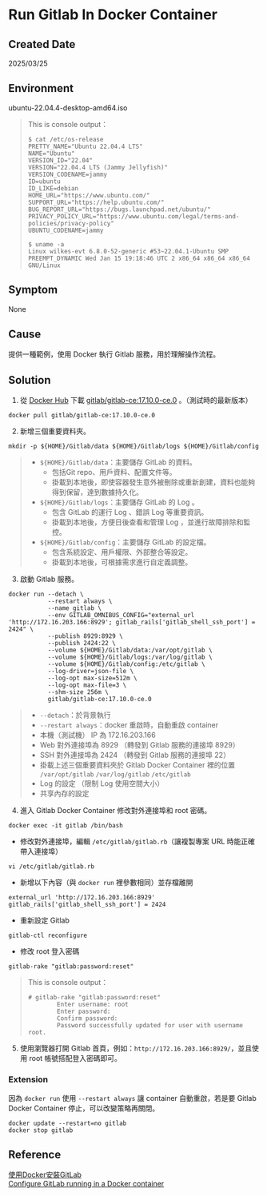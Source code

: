 # Run Gitlab In Docker Container

## Created Date
2025/03/25

## Environment
ubuntu-22.04.4-desktop-amd64.iso
> This is console output：
> ```console＝
> $ cat /etc/os-release
> PRETTY_NAME="Ubuntu 22.04.4 LTS"
> NAME="Ubuntu"
> VERSION_ID="22.04"
> VERSION="22.04.4 LTS (Jammy Jellyfish)"
> VERSION_CODENAME=jammy
> ID=ubuntu
> ID_LIKE=debian
> HOME_URL="https://www.ubuntu.com/"
> SUPPORT_URL="https://help.ubuntu.com/"
> BUG_REPORT_URL="https://bugs.launchpad.net/ubuntu/"
> PRIVACY_POLICY_URL="https://www.ubuntu.com/legal/terms-and-policies/privacy-policy"
> UBUNTU_CODENAME=jammy
> 
> $ uname -a
> Linux wilkes-evt 6.8.0-52-generic #53~22.04.1-Ubuntu SMP PREEMPT_DYNAMIC Wed Jan 15 19:18:46 UTC 2 x86_64 x86_64 x86_64 GNU/Linux
> ```

## Symptom
None

## Cause
提供一種範例，使用 Docker 執行 Gitlab 服務，用於理解操作流程。

## Solution
1. 從 [Docker Hub](<https://hub.docker.com/>) 下載 [gitlab/gitlab-ce:17.10.0-ce.0](<https://hub.docker.com/layers/gitlab/gitlab-ce/17.10.0-ce.0/images/sha256-4d1e1224ae38b06fb3066367ba5708e3c2e6249b118b5774dfc2ea78b5f0f138>) 。（測試時的最新版本）
```shell
docker pull gitlab/gitlab-ce:17.10.0-ce.0
```

2. 新增三個重要資料夾。
```shell
mkdir -p ${HOME}/Gitlab/data ${HOME}/Gitlab/logs ${HOME}/Gitlab/config
```
> - `${HOME}/Gitlab/data`：主要儲存 GitLab 的資料。
>   - 包括Git repo、用戶資料、配置文件等。
>   - 掛載到本地後，即使容器發生意外被刪除或重新創建，資料也能夠得到保留，達到數據持久化。
> - `${HOME}/Gitlab/logs`：主要儲存 GitLab 的 Log 。
>   - 包含 GitLab 的運行 Log 、錯誤 Log 等重要資訊。
>   - 掛載到本地後，方便日後查看和管理 Log ，並進行故障排除和監控。
> - `${HOME}/Gitlab/config`：主要儲存 GitLab 的設定檔。
>   - 包含系統設定、用戶權限、外部整合等設定。
>   - 掛載到本地後，可根據需求進行自定義調整。

3. 啟動 Gitlab 服務。
```shell
docker run --detach \
           --restart always \
           --name gitlab \
           --env GITLAB_OMNIBUS_CONFIG="external_url 'http://172.16.203.166:8929'; gitlab_rails['gitlab_shell_ssh_port'] = 2424" \
           --publish 8929:8929 \
           --publish 2424:22 \
           --volume ${HOME}/Gitlab/data:/var/opt/gitlab \
           --volume ${HOME}/Gitlab/logs:/var/log/gitlab \
           --volume ${HOME}/Gitlab/config:/etc/gitlab \
           --log-driver=json-file \
           --log-opt max-size=512m \
           --log-opt max-file=3 \
           --shm-size 256m \
           gitlab/gitlab-ce:17.10.0-ce.0
```
> - `--detach`：於背景執行
> - `--restart always`：docker 重啟時，自動重啟 container
> - 本機（測試機） IP 為 172.16.203.166
> - Web 對外連接埠為 8929 （轉發到 Gitlab 服務的連接埠 8929）
> - SSH 對外連接埠為 2424 （轉發到 Gitlab 服務的連接埠 22）
> - 掛載上述三個重要資料夾於 Gitlab Docker Container 裡的位置 `/var/opt/gitlab` `/var/log/gitlab` `/etc/gitlab`
> - Log 的設定 （限制 Log 使用空間大小）
> - 共享內存的設定

4. 進入 Gitlab Docker Container 修改對外連接埠和 root 密碼。
```shell
docker exec -it gitlab /bin/bash
```
- 修改對外連接埠，編輯 `/etc/gitlab/gitlab.rb`（讓複製專案 URL 時能正確帶入連接埠）
```shell
vi /etc/gitlab/gitlab.rb
```
- 新增以下內容（與 `docker run` 裡參數相同）並存檔離開
```shell
external_url 'http://172.16.203.166:8929'
gitlab_rails['gitlab_shell_ssh_port'] = 2424
```
- 重新設定 Gitlab
```shell
gitlab-ctl reconfigure
```
- 修改 root 登入密碼
```shell
gitlab-rake "gitlab:password:reset"
```
> This is console output：
> ```console＝
> # gitlab-rake "gitlab:password:reset"
>         Enter username: root
>         Enter password:
>         Confirm password:
>         Password successfully updated for user with username root.
> ```

5. 使用瀏覽器打開 Gitlab 首頁，例如：`http://172.16.203.166:8929/`，並且使用 root 帳號搭配登入密碼即可。

### Extension
因為 `docker run` 使用 `--restart always` 讓 container 自動重啟，若是要 Gitlab Docker Container 停止，可以改變策略再關閉。
```shell
docker update --restart=no gitlab
docker stop gitlab
```

## Reference
[使用Docker安裝GitLab](<https://vocus.cc/article/64673005fd89780001dedf45>) \
[Configure GitLab running in a Docker container](<https://docs.gitlab.com/install/docker/configuration/#expose-gitlab-on-different-ports>)
